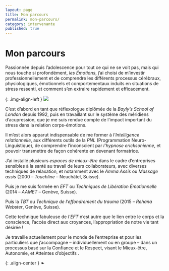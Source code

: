```yaml
---
layout: page
title: Mon parcours
permalink: mon-parcours/
category: intervenante
published: true
---
```


# Mon parcours

Passionnée depuis l’adolescence pour tout ce qui ne se voit pas, mais qui nous touche si profondément, *les Émotions*, j’ai choisi de m’investir professionnellement et de comprendre les différents processus cérébraux, physiologiques, émotionnels et comportementaux induits en situations de stress ressenti, et comment s’en extraire rapidement et efficacement.

{: .img-align-left }
![](../images/isabelle-levrat-temp.jpg)

C’est d’abord en tant que réflexologue diplômée de la *Bayly’s School of London* depuis 1992, puis en travaillant sur le système des méridiens d’acupression, que je me suis rendue compte de l’impact important du stress dans la relation corps-émotions.

Il m’est alors apparut indispensable de me former à *l’Intelligence relationnelle*, aux différents outils de la *PNL* (Programmation Neuro-Linguistique), de comprendre l’inconscient par *l’hypnose ericksonienne*, et pouvoir transmettre de façon cohérente en devenant formatrice.

J’ai installé plusieurs *espaces de mieux-être* dans le cadre d’entreprises sensibles à la santé au travail de leurs collaborateurs, avec diverses techniques de relaxation, et notamment avec le *Amma Assis* ou *Massage assis* (2000 – *Touchline* – Neuchâtel, Suisse).

Puis je me suis formée en *EFT* ou *Techniques de Libération Émotionnelle* (2014 – *AAMET* – Genève, Suisse).

Puis la *TBT* ou *Technique de l’effondrement du trauma* (2015 – *Rehana Webster*, Genève, Suisse).

Cette technique fabuleuse de *l’EFT* n’est autre que le lien entre le corps et la conscience, l’accès direct aux croyances, l’appropriation de notre vie tant désirée !

Je travaille actuellement pour le monde de l’entreprise et pour les particuliers que j’accompagne – individuellement ou en groupe – dans un processus basé sur la Confiance et le Respect, visant le Mieux-être, Autonomie, et Atteintes d’objectifs .

{: .align-center }
❧


<!--
# Intervenante : Isabelle Levrat

Isabelle a conçu de A à Z différents ateliers, dont l’objectif principal est de bien comprendre et intégrer les différents processus cérébraux, physiologiques, émotionnels, comportementaux induits lors de situations de stress ressenti, et de s’en extraire rapidement et efficacement.

{: .img-align-left }
![](../images/isabelle-levrat-temp.jpg)

En tant que réflexologue, diplômée de la Bayly’s School of London depuis 1992, elle s’est rendue compte de l’impact important du stress à tous les niveaux de l’Être.

Formée à l’Intelligence Relationnelle, aux outils de la PNL (Programmation Neuro-Linguistique), à l’Hypnose Éricksonienne, certifiée Formatrice,  Praticienne EFT, TBT.

Elle a installé plusieurs espaces de Mieux-être dans le cadre d’entreprises sensibles à la santé au travail de leurs collaborateurs, avec diverses techniques de relaxation, et notamment avec le Amma Assis (Massage Assis - École Touchline -Neuchâtel).

Tout au long de cette expérience de 24 ans dans la gestion du stress, Isabelle a rassemblé ses observations, connaissances, savoir-faire et savoir-être afin d’en faire bénéficier toute personne désirant être soulagée de douleurs physiques, émotionnelles, des blocages de la vie, ou simplement  soucieuse de son mieux-être en étant autonome.

Actuellement consultante,  elle travaille aussi bien pour les particuliers que pour le monde de l’entreprise.

{: .align-center }
❧
-->
